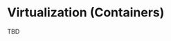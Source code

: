 # Virtualization (Containers)
TBD
<!--
TODO
- Give a broad overview of virtualization
- Describe containers
- Mention container "networks"
- Mention Docker specifically
-->
